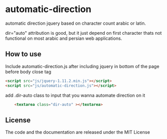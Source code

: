 # automatic-direction
automatic direction jquery based on character count arabic or latin.

dir="auto" attribution is good, but it just depend on first character thats not functional on most arabic and persian web applications.

## How to use


Include automatic-direction.js after including jquery in bottom of the page before body close tag

```html
<script src="js/jquery-1.11.2.min.js"></script>
<script src="js/automatic-direction.js"></script>
```

add .dir-auto class to input that you wanna automate direction on it

```html
	<textarea class="dir-auto" ></textarea>
```
## License

The code and the documentation are released under the MIT License
